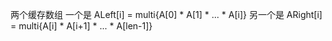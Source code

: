 两个缓存数组
一个是
ALeft[i] = multi{A[0] \* A[1] \* ... \* A[i]}
另一个是
ARight[i] = multi{A[i] \* A[i+1] \* ... \* A[len-1]}


